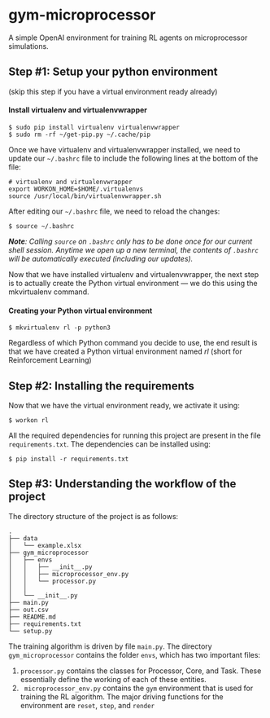 # gym-microprocessor
A simple OpenAI environment for training RL agents on microprocessor simulations.

## Step #1: Setup your python environment
(skip this step if you have a virtual environment ready already)
#### Install virtualenv and virtualenvwrapper
```
$ sudo pip install virtualenv virtualenvwrapper
$ sudo rm -rf ~/get-pip.py ~/.cache/pip
```
Once we have virtualenv and virtualenvwrapper installed, we need to update our ```~/.bashrc```
file to include the following lines at the bottom of the file:
```
# virtualenv and virtualenvwrapper
export WORKON_HOME=$HOME/.virtualenvs
source /usr/local/bin/virtualenvwrapper.sh
```
After editing our ```~/.bashrc```   file, we need to reload the changes:
```
$ source ~/.bashrc
```
***Note**: Calling ```source``` on ```.bashrc``` only has to be done once for our current shell session. 
Anytime we open up a new terminal, the contents of ```.bashrc``` will be automatically executed (including our updates).*

Now that we have installed virtualenv and virtualenvwrapper, the next step is to actually create the Python virtual environment — we do this using the mkvirtualenv command.

#### Creating your Python virtual environment
```
$ mkvirtualenv rl -p python3
```
Regardless of which Python command you decide to use, the end result is that we have created a Python virtual environment named *rl* (short for Reinforcement Learning)

## Step #2: Installing the requirements 
Now that we have the virtual environment ready, we activate it using:
```
$ workon rl
```

All the required dependencies for running this project are present in the file ```requirements.txt```.
The dependencies can be installed using:
```
$ pip install -r requirements.txt
```
## Step #3: Understanding the workflow of the project
The directory structure of the project is as follows:
```
.
├── data
│   └── example.xlsx
├── gym_microprocessor
│   ├── envs
│   │   ├── __init__.py
│   │   ├── microprocessor_env.py
│   │   └── processor.py
│   │   
│   └── __init__.py
├── main.py
├── out.csv
├── README.md
├── requirements.txt
└── setup.py
```
The training algorithm is driven by file ```main.py```.
The directory ```gym_microprocessor``` contains the folder ```envs```, which has two important files:
1. ```processor.py``` contains the classes for Processor, Core, and Task. These essentially define the working of each of these entities.
2. ``` microprocessor_env.py``` contains the ```gym``` environment that is used for training the RL algorithm. 
The major driving functions for the environment are ```reset```, ```step```, and ```render```

